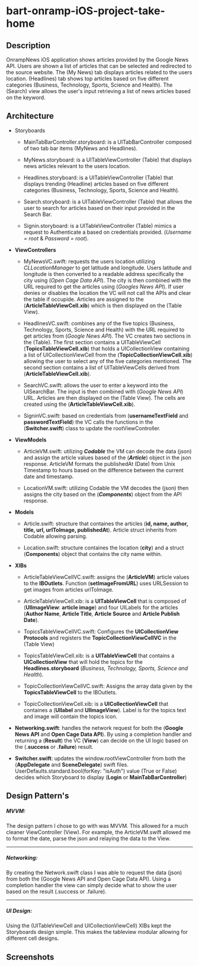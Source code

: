 # bart-onramp-iOS-project-take-home

## Description
OnrampNews iOS application shows articles provided by the Google News API. Users are shown a list of articles that can be selected and redirected to the source website. The (My News) tab displays articles related to the users location. (Headlines) tab shows top articles based on five different categories (Business, Technology, Sports, Science and Health). The (Search) view allows the user's input retrieving a list of news articles based on the keyword.

## Architecture

- Storyboards
	- MainTabBarController.storyboard: is a UITabBarController composed of two tab bar items (MyNews and Headlines).

	- MyNews.storyboard: is a UITableViewController (Table) that displays news articles relevant to the users location.

	- Headlines.storyboard: is a UITableViewController (Table) that displays trending (Headline) articles based on five different categories (Business, Technology, Sports, Science and Health).

	- Search.storyboard: is a UITableViewController (Table) that allows the user to search for articles based on their input provided in the Search Bar.

	- Signin.storyboard: is a UITableViewController (Table) mimics a request to Authenticate a based on credentials provided. (*Username = root* & *Password = root*).

- **ViewControllers**
	- MyNewsVC.swift: requests the users location utilizing *CLLocationManager* to get latitude and longitude. Users latitude and longitude is then converted to a readable address specifically the city using (*Open Cage Data API*). The city is then combined with the URL required to get the articles using (*Googles News API*). If user denies or disables the location the VC will not call the APIs and clear the table if occupide. Articles are assigned to the (**ArticleTableViewCell.xib**) which is then displayed on the (Table View).

	- HeadlinesVC.swift: combines any of the five topics (Business, Technology, Sports, Science and Health) with the URL required to get articles from (*Google News API*). The VC creates two sections in the (Table). The first section contains a UITableViewCell (**TopicsTableViewCell.xib**) that holds a UICollectionView containing a list of UICollectionViewCell from the (**TopicCollectionViewCell.xib**) allowing the user to select any of the five categories mentioned. The second section contains a list of UITableViewCells derived from (**ArticleTableViewCell.xib**).

	- SearchVC.swift: allows the user to enter a keyword into the UISearchBar. The input is then combined with (*Google News API*) URL. Articles are then displayed on the (Table View). The cells are created using the (**ArticleTableViewCell.xib**).

	- SigninVC.swift: based on credentials from (**usernameTextField** and **passwordTextField**) the VC calls the functions in the (**Switcher.swift**) class to update the rootViewController.

- **ViewModels**
	- ArticleVM.swift: utilizing ***Codable*** the VM can decode the data (json) and assign the article values based of the (***Article***) object in the json response. ArticleVM formats the publishedAt (Date) from Unix Timestamp to hours based on the difference between the current date and timestamp.
	
	- LocationVM.swift: utilizing Codable the VM decodes the (json) then assigns the city based on the (***Components***) object from the API response.

- **Models**
	- Article.swift: structure that containes the articles (**id, name, author, title, url, urlToImage, publishedAt**). Article struct inherits from Codable allowing parsing.

	- Location.swift: structure containes the location (**city**) and a struct (**Components**) object that contains the city name within.

- **XIBs**
	- ArticleTableViewCellVC.swift: assigns the (**ArticleVM**) article values to the **IBOutlets**. Function (**setImageFromURL**) uses URLSession to get images from articles urlToImage.

	- ArticleTableViewCell.xib: is a **UITableViewCell** that is composed of (**UIImageView**: **article image**) and four UILabels for the articles (**Author Name**, **Article Title**, **Article Source** and **Article Publish Date**).

	- TopicsTableViewCellVC.swift: Configures the **UICollectionView Protocols** and registers the **TopicCollectionViewCellVC** in the (Table View)

	- TopicsTableViewCell.xib: is a  **UITableViewCell** that contains a **UICollectionView** that will hold the topics for the **Headlines.storyboard** (*Business, Technology, Sports, Science and Health*).

	- TopicCollectionViewCellVC.swift: Assigns the array data given by the **TopicsTableViewCell** to the IBOutlets.

	- TopicCollectionViewCell.xib: is a **UICollectionViewCell** that containes a (**UIlabel** and **UIImageView**). Label is for the topics text  and image will contain the topics icon.

- **Networking.swift**: handles the network request for  both the (**Google News API** and **Open Cage Data API**). By using a completion handler and returning a (**Result**) the VC (**View**) can decide on the UI logic based on the (**.success** or **.failure**) result.

- **Switcher.swift**: updates the window.rootViewController from both the (**AppDelegate** and **SceneDelegate**) swift files. UserDefaults.standard.bool(forKey: "isAuth") value (True or False) decides which Storyboard to display (**Login** or **MainTabBarController**)

## Design Pattern's
##### MVVM:
The design pattern I chose to go with was MVVM. This allowed for a much cleaner ViewController (View). For example, the ArticleVM.swift allowed me to format the date, parse the json and relaying the data to the View.

---
##### Networking:
By creating the Network.swift class I was able to request the data (json) from both the (Google News API and Open Cage Data API). Using a completion handler the view can simply decide what to show the user based on the result (.success or .failure).

---
##### UI Design:
Using the (UITableViewCell and UICollectionViewCell) XIBs kept the Storyboards design simple. This makes the tableview modular allowing for different cell designs.

## Screenshots
